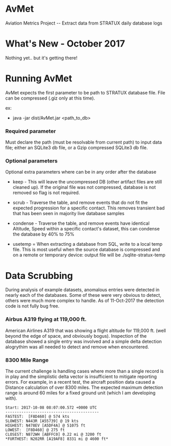 AvMet
=====
Aviation Metrics Project -- Extract data from STRATUX daily database logs

What's New - October 2017
=========================
Nothing yet.. but it's getting there!  

Running AvMet
=============
AvMet expects the first parameter to be path to STRATUX database file.  File can 
be compressed (.giz only at this time).

ex:
  *   java -jar dist/AvMet.jar  <path_to_db>

### Required parameter
Must declare the path (must be resolvable from current path) to input data file; 
either an SQLite3 db file, or a Gzip compressed SQLite3 db file.

### Optional parameters
Optional extra parameters where can be in any order after the database

 * keep - This will leave the uncompressed DB (other artifact files are still 
          cleaned up).  If the original file was not compressed, database is 
          not removed so flag is not required.
 
 * scrub - Traverse the <traffic> table, and remove events that do not fit the 
           expected progression for a specific contact.  This removes transient
           bad that has been seen in majority live database samples

 * condense -  Traverse the <traffic> table, and remove events have identical 
               Altitude, Speed within a specific contact's dataset, this can 
               condense the database by 40% to 75% 

 * usetemp = When extracting a database from SQL, write to a local temp file.  This
             is most useful when the source database is compressed and on a 
             remote or temporary device:  output file will be  ./sqlite-stratux-temp

Data Scrubbing
==============
During analysis of example datasets, anomalous entries were detected in nearly each 
of the databases.  Some of these were very obvious to detect, others were much more 
complex to handle.  As of  11-Oct-2017 the detection code is not fully bug free.

###  Airbus A319 flying at 119,000 ft. 
American Airlines A319 that was showing a flight altitude for 119,000 ft. (well
beyond the edge of space, and obviously bogus).  Inspection of the database showed a
single entry was involved and a simple delta detection alogrythim was all needed to
detect and remove when encountered.  

### 8300 Mile Range
The current challenge is handling cases where more than a single record is in play
and the simplistic delta vector is insufficient to mitigate reporting errors. 
For example, in a recent test, the aircraft position data caused a Distance 
calculation of over 8300 miles.  The expected maximum detection range is around
60 miles for a fixed ground unit (which I am developing with).

	Start: 2017-10-08 08:07:00.572 +0000 UTC
	-----------------------------------------
	FASTEST:  [F8D460] @ 574 kts
	SLOWEST: N443R [A55739] @ 19 kts
	HIGHEST: N478EV [A5DF4A] @ 51075 ft
	LOWEST:  [F8D460] @ 275 ft
	CLOSEST: N872WH [ABFFC0] 0.22 mi @ 3200 ft
	*FURTHEST: N202RR [A19AF8] 8331 mi @ 4600 ft*


 

 